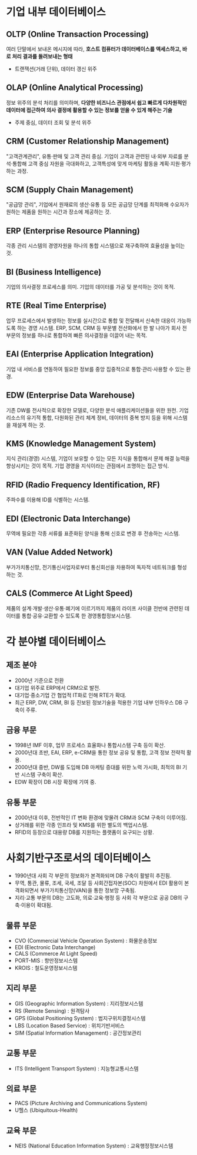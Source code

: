 # 기업 내부 데이터베이스

## OLTP (Online Transaction Processing)

여러 단말에서 보내온 메시지에 따라, **호스트 컴퓨터가 데이터베이스를 액세스하고, 바로 처리 결과를 돌려보내는 형태**

- 트랜잭션(거래 단위), 데이터 갱신 위주

## OLAP (Online Analytical Processing)

정보 위주의 분석 처리를 의미하며, **다양한 비즈니스 관점에서 쉽고 빠르게 다차원적인 데이터에 접근하여 의사 결정에 활용할 수 있는 정보를 얻을 수 있게 해주는 기술**

- 주제 중심, 데이터 조회 및 분석 위주

## CRM (Customer Relationship Management)

"고객관계관리", 유통·판매 및 고객 관리 중심.
기업이 고객과 관련된 내·외부 자료를 분석·통합해 고객 중심 자원을 극대화하고, 고객특성에 맞게 마케팅 활동을 계획·지원·평가하는 과정.

## SCM (Supply Chain Management)

"공급망 관리", 기업에서 원재료의 생산·유통 등 모든 공급망 단계를 최적화해 수요자가 원하는 제품을 원하는 시간과 장소에 제공하는 것.

## ERP (Enterprise Resource Planning)

각종 관리 시스템의 경영자원을 하나의 통합 시스템으로 재구축하여 효율성을 높이는 것.

## BI (Business Intelligence)

기업의 의사결정 프로세스를 의미. 기업의 데이터를 가공 및 분석하는 것이 목적.

## RTE (Real Time Enterprise)

업무 프로세스에서 발생하는 정보를 실시간으로 통합 및 전달해서 신속한 대응이 가능하도록 하는 경영 시스템. ERP, SCM, CRM 등 부문별 전산화에서 한 발 나아가 회사 전 부문의 정보를 하나로 통합하여 빠른 의사결정을 이끌어 내는 목적.

## EAI (Enterprise Application Integration)

기업 내 서비스를 연동하여 필요한 정보를 중앙 집중적으로 통합·관리·사용할 수 있는 환경.

## EDW (Enterprise Data Warehouse)

기존 DW를 전사적으로 확장한 모델로, 다양한 분석 애플리케이션들을 위한 원천.
기업 리소스의 유기적 통합, 다원화된 관리 체계 정비, 데이터의 중복 방지 등을 위해 시스템을 재설계 하는 것.

## KMS (Knowledge Management System)

지식 관리(경영) 시스템, 기업이 보유할 수 있는 모든 지식을 통합해서 문제 해결 능력을 향상시키는 것이 목적. 기업 경영을 지식이라는 관점에서 조명하는 접근 방식.

## RFID (Radio Frequency Identification, RF)

주파수를 이용해 ID를 식별하는 시스템.

## EDI (Electronic Data Interchange)

무역에 필요한 각종 서류를 표준화된 양식을 통해 신호로 변경 후 전송하는 시스템.

## VAN (Value Added Network)

부가가치통신망, 전기통신사업자로부터 통신회선을 차용하여 독자적 네트워크를 형성하는 것.

## CALS (Commerce At Light Speed)

제품의 설계·개발·생산·유통·폐기에 이르기까지 제품의 라이프 사이클 전반에 관련된 데이터를 통합·공유·교환할 수 있도록 한 경영통합정보시스템.

# 각 분야별 데이터베이스

## 제조 분야

- 2000년 기준으로 전환
- 대기업 위주로 ERP에서 CRM으로 발전.
- 대기업·중소기업 간 협업적 IT화로 인해 RTE가 확대.
- 최근 ERP, DW, CRM, BI 등 진보된 정보기술을 적용한 기업 내부 인하우스 DB 구축이 주류.

## 금융 부문

- 1998년 IMF 이후, 업무 프로세스 효율화나 통합시스템 구축 등이 확산.
- 2000년대 초반, EAI, ERP, e-CRM을 통한 정보 공유 및 통합, 고객 정보 전략적 활용.
- 2000년대 중반, DW를 도입해 DB 마케팅 증대를 위한 노력 가시화, 최적의 BI 기반 시스템 구축이 확산.
- EDW 확장이 DB 시장 확장에 기여 중.

## 유통 부문

- 2000년대 이후, 전반적인 IT 변화 환경에 맞물려 CRM과 SCM 구축이 이루어짐.
- 상거래를 위한 각종 인프라 및 KMS를 위한 별도의 백업시스템.
- RFID의 등장으로 대용량 DB를 지원하는 플랫폼이 요구되는 상황.

# 사회기반구조로서의 데이터베이스

- 1990년대 사회 각 부문의 정보화가 본격화되며 DB 구축이 활발히 추진됨.
- 무역, 통관, 물류, 조세, 국세, 조달 등 사회간접자본(SOC) 차원에서 EDI 활용이 본격화되면서 부가가치통신망(VAN)을 통한 정보망 구축됨.
- 지리·교통 부문의 DB는 고도화, 의료·교육·행정 등 사회 각 부문으로 공공 DB의 구축·이용이 확대됨.

## 물류 부문

- CVO (Commercial Vehicle Operation System) : 화물운송정보
- EDI (Electronic Data Interchange)
- CALS (Commerce At Light Speed)
- PORT-MIS : 항만정보시스템
- KROIS : 철도운영정보시스템

## 지리 부문

- GIS (Geographic Information System) : 지리정보시스템
- RS (Remote Sensing) : 원격탐사
- GPS (Global Positioning System) : 범지구위치결정시스템
- LBS (Location Based Service) : 위치기반서비스
- SIM (Spatial Information Management) : 공간정보관리

## 교통 부문

- ITS (Intelligent Transport System) : 지능형교통시스템

## 의료 부문

- PACS (Picture Archiving and Communications System)
- U헬스 (Ubiquitous-Health)

## 교육 부문

- NEIS (National Education Information System) : 교육행정정보시스템